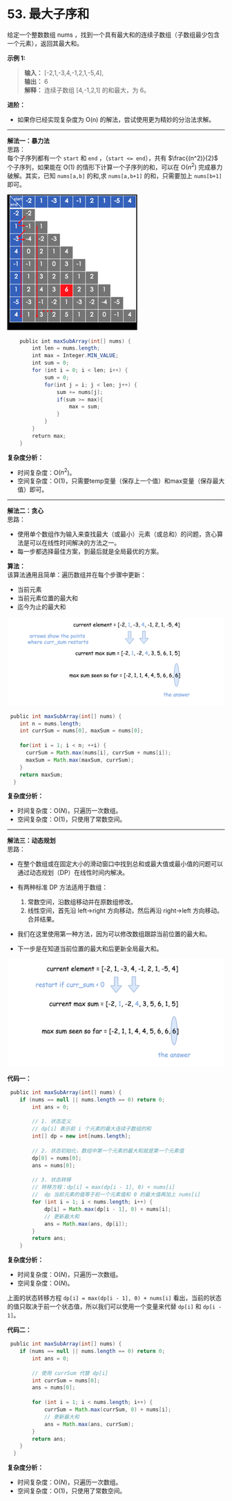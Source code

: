 # 53. 最大子序和

给定一个整数数组 nums ，找到一个具有最大和的连续子数组（子数组最少包含一个元素），返回其最大和。

**示例 1:**  
>**输入：**  [-2,1,-3,4,-1,2,1,-5,4],  
>**输出：** 6  
>**解释：** 连续子数组 [4,-1,2,1] 的和最大，为 6。

**进阶：**

* 如果你已经实现复杂度为 O(n) 的解法，尝试使用更为精妙的分治法求解。

---
**解法一：暴力法**  
思路：  
每个子序列都有一个 `start` 和 `end` ，（`start <= end`），共有 $\frac{(n^2)}{2}$ 个子序列，如果能在 O(1) 的情形下计算一个子序列的和，可以在 O($n^2$) 完成暴力破解。其实，已知 `nums[a,b]` 的和,求 `nums[a,b+1]` 的和，只需要加上 `nums[b+1]` 即可。

![question_53_1](question_53_1.png)

```Java
    public int maxSubArray(int[] nums) {
        int len = nums.length;
        int max = Integer.MIN_VALUE;
        int sum = 0;
        for (int i = 0; i < len; i++) {
            sum = 0;
            for(int j = i; j < len; j++) {
                sum += nums[j];
                if(sum >= max){
                    max = sum;
                }
            }
        }
        return max;
    }
```

**复杂度分析：**  

* 时间复杂度：O($n^2$)。
* 空间复杂度：O(1)，只需要temp变量（保存上一个值）和max变量（保存最大值）即可。

---
**解法二：贪心**  
思路：

* 使用单个数组作为输入来查找最大（或最小）元素（或总和）的问题，贪心算法是可以在线性时间解决的方法之一。
* 每一步都选择最佳方案，到最后就是全局最优的方案。

**算法：**  
该算法通用且简单：遍历数组并在每个步骤中更新：

* 当前元素
* 当前元素位置的最大和
* 迄今为止的最大和

![question_53_2](question_53_2.png)

```Java
 public int maxSubArray(int[] nums) {
    int n = nums.length;
    int currSum = nums[0], maxSum = nums[0];

    for(int i = 1; i < n; ++i) {
      currSum = Math.max(nums[i], currSum + nums[i]);
      maxSum = Math.max(maxSum, currSum);
    }
    return maxSum;
  }
```

**复杂度分析：**  

* 时间复杂度：O($N$)，只遍历一次数组。
* 空间复杂度：O(1)，只使用了常数空间。

---
**解法三：动态规划**  
思路：  

* 在整个数组或在固定大小的滑动窗口中找到总和或最大值或最小值的问题可以通过动态规划（DP）在线性时间内解决。
* 有两种标准 DP 方法适用于数组：
    1. 常数空间，沿数组移动并在原数组修改。
    2. 线性空间，首先沿 left->right 方向移动，然后再沿 right->left 方向移动。 合并结果。

* 我们在这里使用第一种方法，因为可以修改数组跟踪当前位置的最大和。
* 下一步是在知道当前位置的最大和后更新全局最大和。

![question_53_3](question_53_3.png)

**代码一：**

```Java
 public int maxSubArray(int[] nums) {
    if (nums == null || nums.length == 0) return 0;
        int ans = 0;

        // 1. 状态定义
        // dp[i] 表示前 i 个元素的最大连续子数组的和
        int[] dp = new int[nums.length];

        // 2. 状态初始化，数组中第一个元素的最大和就是第一个元素值
        dp[0] = nums[0];
        ans = nums[0];

        // 3. 状态转移
        // 转移方程：dp[i] = max(dp[i - 1], 0) + nums[i]
        //  dp 当前元素的值等于前一个元素值和 0 的最大值再加上 nums[i]
        for (int i = 1; i < nums.length; i++) {
            dp[i] = Math.max(dp[i - 1], 0) + nums[i];
            // 更新最大和
            ans = Math.max(ans, dp[i]);
        }
        return ans;
    }
```

**复杂度分析：**  

* 时间复杂度：O($N$)，只遍历一次数组。
* 空间复杂度：O($N$)。

上面的状态转移方程 `dp[i] = max(dp[i - 1], 0) + nums[i]` 看出，当前的状态的值只取决于前一个状态值，所以我们可以使用一个变量来代替 `dp[i]` 和 `dp[i - 1]`。

**代码二：**

```Java
 public int maxSubArray(int[] nums) {
    if (nums == null || nums.length == 0) return 0;
        int ans = 0;

        // 使用 currSum 代替 dp[i]
        int currSum = nums[0];
        ans = nums[0];

        for (int i = 1; i < nums.length; i++) {
            currSum = Math.max(currSum, 0) + nums[i];
            // 更新最大和
            ans = Math.max(ans, currSum);
        }
        return ans;
    }
  }
```

**复杂度分析：**  

* 时间复杂度：O($N$)，只遍历一次数组。
* 空间复杂度：O(1)，只使用了常数空间。
